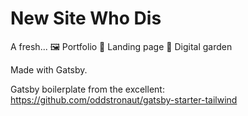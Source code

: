 # New Site Who Dis

A fresh...
  🖼  Portfolio
  🛬  Landing page
  🌱  Digital garden

Made with Gatsby.

Gatsby boilerplate from the excellent: https://github.com/oddstronaut/gatsby-starter-tailwind
